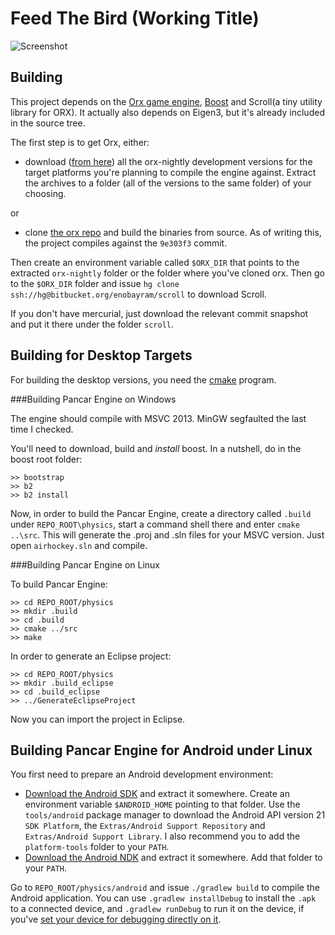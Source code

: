Feed The Bird (Working Title)
============================
![Screenshot](https://bitbucket.org/enobayram/feedthebird/raw/screenshots/screenshot.png "Screenshot")

Building
--------

This project depends on the [Orx game engine](http://orx-project.org/), 
[Boost](http://www.boost.org/) and Scroll(a tiny utility library for ORX). 
It actually also depends on Eigen3, but it's already included in the source tree.

The first step is to get Orx, either:

* download ([from here](http://sourceforge.net/projects/orx/files/orx/nightly/)) 
all the orx-nightly development versions for the target platforms you're planning to 
compile the engine against. Extract the archives to a folder (all of the versions 
to the same folder) of your choosing.

or

* clone [the orx repo](https://bitbucket.org/orx/orx) and build the binaries from source.
As of writing this, the project compiles against the `9e303f3` commit.

Then create an environment variable called `$ORX_DIR` that points to the extracted 
`orx-nightly` folder or the folder where you've cloned orx. Then go to the `$ORX_DIR` folder 
and issue `hg clone ssh://hg@bitbucket.org/enobayram/scroll` to download Scroll.

If you don't have mercurial, just download the relevant commit snapshot and put it there under
the folder `scroll`.

Building for Desktop Targets
----------------------------

For building the desktop versions, you need the 
[cmake](http://www.cmake.org/cmake/resources/software.html) program. 

###Building Pancar Engine on Windows

The engine should compile with MSVC 2013. MinGW segfaulted the last time I checked.

You'll need to download, build and *install* boost. In a nutshell, do in the boost 
root folder:

    >> bootstrap
    >> b2
    >> b2 install

Now, in order to build the Pancar Engine, create a directory called `.build` under 
`REPO_ROOT\physics`, start a command shell there and enter `cmake ..\src`. This will 
generate the .proj and .sln files for your MSVC version. Just open `airhockey.sln` 
and compile. 

	
###Building Pancar Engine on Linux

To build Pancar Engine:

    >> cd REPO_ROOT/physics
    >> mkdir .build
    >> cd .build
    >> cmake ../src
    >> make 

In order to generate an Eclipse project:

    >> cd REPO_ROOT/physics
    >> mkdir .build_eclipse
    >> cd .build_eclipse
    >> ../GenerateEclipseProject

Now you can import the project in Eclipse.

Building Pancar Engine for Android under Linux
----------------------------------------------

You first need to prepare an Android development environment:

* [Download the Android SDK](http://developer.android.com/sdk/index.html#download) 
and extract it somewhere. Create an environment variable `$ANDROID_HOME` pointing to 
that folder. Use the `tools/android` package manager to download the Android API 
version 21 `SDK Platform`, the `Extras/Android Support Repository` and 
`Extras/Android Support Library`. I also recommend you to add the `platform-tools` 
folder to your `PATH`.
* [Download the Android NDK](http://developer.android.com/tools/sdk/ndk/index.html) 
and extract it somewhere. Add that folder to your `PATH`.

Go to `REPO_ROOT/physics/android` and issue `./gradlew build` to compile the Android 
application. You can use `.gradlew installDebug` to install the `.apk` to a connected 
device, and `.gradlew runDebug` to run it on the device, if you've [set your device 
for debugging directly on it](http://developer.android.com/tools/device.html).

